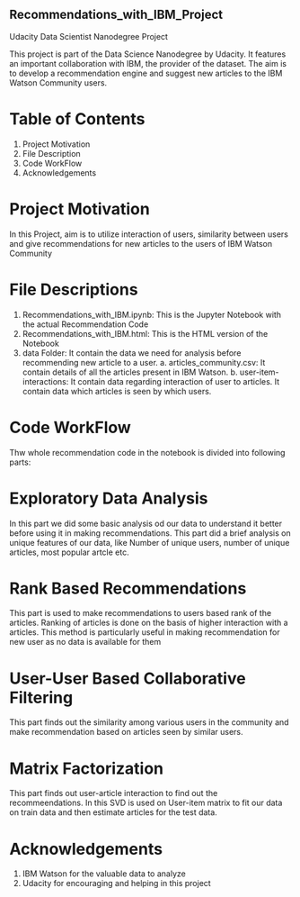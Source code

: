 ## Recommendations_with_IBM_Project
Udacity Data Scientist Nanodegree Project

This project is part of the Data Science Nanodegree by Udacity. It features an important collaboration with IBM, the provider of the dataset. The aim is to develop a recommendation engine and suggest new articles to the IBM Watson Community users.


# Table of Contents
1) Project Motivation
2) File Description
3) Code WorkFlow
4) Acknowledgements

# Project Motivation
In this Project, aim is to utilize interaction of users, similarity between users  and give recommendations for new articles to the users of IBM Watson Community

# File Descriptions
1) Recommendations_with_IBM.ipynb: This is the Jupyter Notebook with the actual Recommendation Code
2) Recommendations_with_IBM.html: This is the HTML version of the Notebook
3) data Folder: It contain the data we need for analysis before recommending new article to a user.
    a.  articles_community.csv: It contain details of all the articles present in IBM Watson.
    b.  user-item-interactions: It contain data regarding interaction of user to articles. It contain data which articles is seen by which users.

# Code WorkFlow
Thw whole recommendation code in the notebook is divided into following parts:

# Exploratory Data Analysis
In this part we did some basic analysis od our data to understand it better before using it in making recommendations. This part did a brief analysis on unique features of our data, like Number of unique users, number of unique articles, most popular artcle etc.

# Rank Based Recommendations
This part is used to make recommendations to users based rank of the articles. Ranking of articles is done on the basis of higher interaction with a articles. This method is particularly useful in making recommendation for new user as no data is available for them

# User-User Based Collaborative Filtering
This part finds out the similarity among various users in the community and make recommendation based on articles seen by similar users.

# Matrix Factorization
This part finds out user-article interaction to find out the recommeendations. In this SVD is used on User-item matrix to fit our data on train data and then estimate articles for the test data.

# Acknowledgements
1) IBM Watson for the valuable data to analyze
2) Udacity for encouraging and helping in this project
